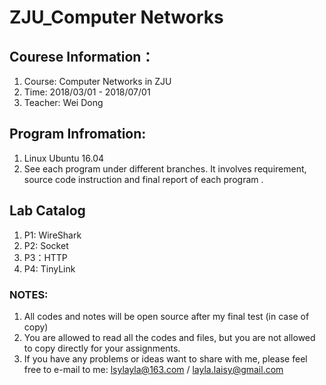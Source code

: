 
# ZJU_Computer Networks

## Courese Information：
1. Course: Computer Networks in ZJU 
2. Time: 2018/03/01 - 2018/07/01 
3. Teacher: Wei Dong

## Program Infromation:
1. Linux Ubuntu 16.04
2. See each program under different branches. It involves requirement, source code instruction and final report of each program .

## Lab Catalog
1. P1: WireShark
2. P2: Socket
3. P3：HTTP
4. P4: TinyLink

### NOTES:
1. All codes and notes will be open source after my final test (in case of copy)
2. You are allowed to read all the codes and files, but you are not allowed to copy directly for your assignments.
3. If you have any problems or ideas want to share with me, please feel free to e-mail to me: lsylayla@163.com / layla.laisy@gmail.com

